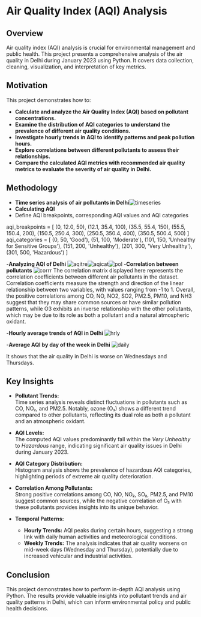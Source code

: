 # Air Quality Index (AQI) Analysis



## Overview

Air quality index (AQI) analysis is crucial for environmental management and public health. This project presents a comprehensive analysis of the air quality in Delhi during January 2023 using Python. It covers data collection, cleaning, visualization, and interpretation of key metrics.

## Motivation

This project demonstrates how to:
- **Calculate and analyze the Air Quality Index (AQI) based on pollutant concentrations.**
- **Examine the distribution of AQI categories to understand the prevalence of different air quality conditions.** 
- **Investigate hourly trends in AQI to identify patterns and peak pollution hours.** 
- **Explore correlations between different pollutants to assess their relationships.** 
- **Compare the calculated AQI metrics with recommended air quality metrics to evaluate the severity of air quality in Delhi.** 
## Methodology
- **Time series analysis of air pollutants in Delhi**![timeseries](https://github.com/user-attachments/assets/849db0e5-fc87-4578-841c-03a89cde54f8)
- **Calculating AQI**
-  Define AQI breakpoints, corresponding AQI values and AQI categories

aqi_breakpoints = [
    (0, 12.0, 50), (12.1, 35.4, 100), (35.5, 55.4, 150),
    (55.5, 150.4, 200), (150.5, 250.4, 300), (250.5, 350.4, 400),
    (350.5, 500.4, 500)
]
aqi_categories = [
    (0, 50, 'Good'), (51, 100, 'Moderate'), (101, 150, 'Unhealthy for Sensitive Groups'),
    (151, 200, 'Unhealthy'), (201, 300, 'Very Unhealthy'), (301, 500, 'Hazardous')
]

-**Analyzing AQI of Delhi**
  ![aqitre](https://github.com/user-attachments/assets/11e03340-4801-405f-87a2-8ea123681340)![aqicat](https://github.com/user-attachments/assets/850d8a58-cd37-4a8e-9cad-d25ee8b0aad5)![pol](https://github.com/user-attachments/assets/763412ba-bacb-4ae4-99fa-78f86178cab5)
-**Correlation between pollutants**
  ![corrr](https://github.com/user-attachments/assets/326f2de5-7d09-492f-b324-dbc0a26ca756)
  The correlation matrix displayed here represents the correlation coefficients between different air pollutants in the dataset. Correlation coefficients measure the strength and direction of the linear relationship between two variables, with values ranging from -1 to 1. Overall, the positive correlations among CO, NO, NO2, SO2, PM2.5, PM10, and NH3 suggest that they may share common sources or have similar pollution patterns, while O3 exhibits an inverse relationship with the other pollutants, which may be due to its role as both a pollutant and a natural atmospheric oxidant.

-**Hourly average trends of AQI in Delhi**
  ![hrly](https://github.com/user-attachments/assets/74dece21-56cd-49ce-9464-7a76d78d7f31)

-**Average AQI by day of the week in Delhi**
![daily](https://github.com/user-attachments/assets/288a1282-424b-4d17-8e0c-a80d463d7912)

It shows that the air quality in Delhi is worse on Wednesdays and Thursdays.

## Key Insights

- **Pollutant Trends:**  
  Time series analysis reveals distinct fluctuations in pollutants such as CO, NO₂, and PM2.5. Notably, ozone (O₃) shows a different trend compared to other pollutants, reflecting its dual role as both a pollutant and an atmospheric oxidant.

- **AQI Levels:**  
  The computed AQI values predominantly fall within the *Very Unhealthy* to *Hazardous* range, indicating significant air quality issues in Delhi during January 2023.

- **AQI Category Distribution:**  
  Histogram analysis shows the prevalence of hazardous AQI categories, highlighting periods of extreme air quality deterioration.

- **Correlation Among Pollutants:**  
  Strong positive correlations among CO, NO, NO₂, SO₂, PM2.5, and PM10 suggest common sources, while the negative correlation of O₃ with these pollutants provides insights into its unique behavior.

- **Temporal Patterns:**  
  - **Hourly Trends:** AQI peaks during certain hours, suggesting a strong link with daily human activities and meteorological conditions.  
  - **Weekly Trends:** The analysis indicates that air quality worsens on mid-week days (Wednesday and Thursday), potentially due to increased vehicular and industrial activities.

## Conclusion

This project demonstrates how to perform in-depth AQI analysis using Python. The results provide valuable insights into pollutant trends and air quality patterns in Delhi, which can inform environmental policy and public health decisions.

